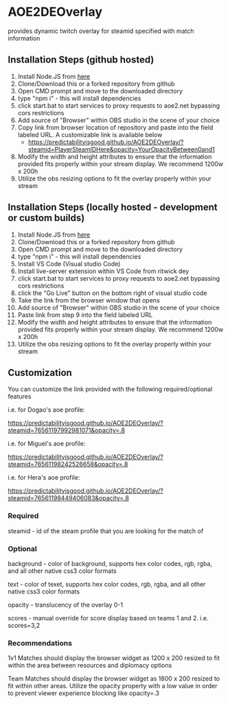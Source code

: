 # AOE2DEOverlay
provides dynamic twitch overlay for steamid specified with match information

## Installation Steps (github hosted)
1) Install Node.JS from [here](https://nodejs.org/en/download/current/)
2) Clone/Download this or a forked repository from github
3) Open CMD prompt and move to the downloaded directory
4) type "npm i" - this will install dependencies
5) click start.bat to start services to proxy requests to aoe2.net bypassing cors restrictions
6) Add source of "Browser" within OBS studio in the scene of your choice
7) Copy link from browser location of repository and paste into the field labeled URL. A customizable link is available below
    - https://predictabilityisgood.github.io/AOE2DEOverlay/?steamid=PlayerSteamIDHere&opacity=YourOpacityBetween0and1
8) Modify the width and height attributes to ensure that the information provided fits properly within your stream display. We recommend 1200w x 200h
9) Utilize the obs resizing options to fit the overlay properly within your stream

## Installation Steps (locally hosted - development or custom builds)
1) Install Node.JS from [here](https://nodejs.org/en/download/current/)
2) Clone/Download this or a forked repository from github
3) Open CMD prompt and move to the downloaded directory
4) type "npm i" - this will install dependencies
5) Install VS Code (Visual studio Code)
6) Install live-server extension within VS Code from ritwick dey 
7) click start.bat to start services to proxy requests to aoe2.net bypassing cors restrictions
8) click the "Go Live" button on the bottom right of visual studio code
9) Take the link from the browser window that opens
10) Add source of "Browser" within OBS studio in the scene of your choice
11) Paste link from step 9 into the field labeled URL
12) Modify the width and height attributes to ensure that the information provided fits properly within your stream display. We recommend 1200w x 200h
13) Utilize the obs resizing options to fit the overlay properly within your stream

## Customization
You can customize the link provided with the following required/optional features

i.e. for Dogao's aoe profile:

https://predictabilityisgood.github.io/AOE2DEOverlay/?steamid=76561197992981071&opacity=.8

i.e. for Miguel's aoe profile:

https://predictabilityisgood.github.io/AOE2DEOverlay/?steamid=76561198242526658&opacity=.8

i.e. for Hera's aoe profile:

https://predictabilityisgood.github.io/AOE2DEOverlay/?steamid=76561198449406083&opacity=.8


### Required
steamid - id of the steam profile that you are looking for the match of 

### Optional
background - color of background, supports hex color codes, rgb, rgba, and all other native css3 color formats

text - color of texet, supports hex color codes, rgb, rgba, and all other native css3 color formats

opacity - translucency of the overlay 0-1

scores - manual override for score display based on teams 1 and 2. i.e. scores=3,2

### Recommendations
1v1 Matches should display the browser widget as 1200 x 200 resized to fit within the area between resources and diplomacy options

Team Matches should display the browser widget as 1800 x 200 resized to fit within other areas. Utilize the opacity property with a low value in order to prevent viewer experience blocking like opacity=.3